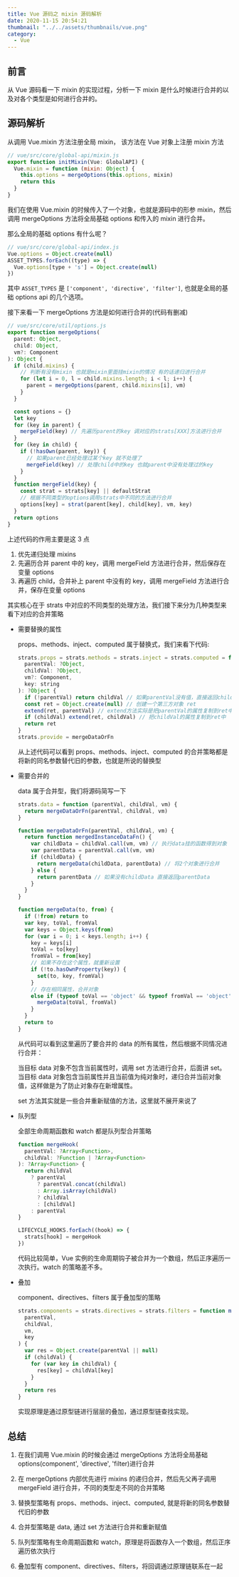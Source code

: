 ```yaml
---
title: Vue 源码之 mixin 源码解析
date: 2020-11-15 20:54:21
thumbnail: "../../assets/thumbnails/vue.png"
category:
  - Vue
---
```


## 前言

从 Vue 源码看一下 mixin 的实现过程，分析一下 mixin 是什么时候进行合并的以及对各个类型是如何进行合并的。

## 源码解析

从调用 Vue.mixin 方法注册全局 mixin， 该方法在 Vue 对象上注册 mixin 方法

```js
// vue/src/core/global-api/mixin.js
export function initMixin(Vue: GlobalAPI) {
  Vue.mixin = function (mixin: Object) {
    this.options = mergeOptions(this.options, mixin)
    return this
  }
}
```

我们在使用 Vue.mixin 的时候传入了一个对象，也就是源码中的形参 mixin，然后调用 mergeOptions 方法将全局基础 options 和传入的 mixin 进行合并。

那么全局的基础 options 有什么呢？

```js
// vue/src/core/global-api/index.js
Vue.options = Object.create(null)
ASSET_TYPES.forEach((type) => {
  Vue.options[type + 's'] = Object.create(null)
})
```

其中 `ASSET_TYPES` 是 `['component', 'directive', 'filter']`, 也就是全局的基础 options api 的几个选项。

接下来看一下 mergeOptions 方法是如何进行合并的(代码有删减)

```js
// vue/src/core/util/options.js
export function mergeOptions(
  parent: Object,
  child: Object,
  vm?: Component
): Object {
  if (child.mixins) {
    // 判断有没有mixin 也就是mixin里面挂mixin的情况 有的话递归进行合并
    for (let i = 0, l = child.mixins.length; i < l; i++) {
      parent = mergeOptions(parent, child.mixins[i], vm)
    }
  }

  const options = {}
  let key
  for (key in parent) {
    mergeField(key) // 先遍历parent的key 调对应的strats[XXX]方法进行合并
  }
  for (key in child) {
    if (!hasOwn(parent, key)) {
      // 如果parent已经处理过某个key 就不处理了
      mergeField(key) // 处理child中的key 也就parent中没有处理过的key
    }
  }
  function mergeField(key) {
    const strat = strats[key] || defaultStrat
    // 根据不同类型的options调用strats中不同的方法进行合并
    options[key] = strat(parent[key], child[key], vm, key)
  }
  return options
}
```

上述代码的作用主要是这 3 点

1. 优先递归处理 mixins
2. 先遍历合并 parent 中的 key，调用 mergeField 方法进行合并，然后保存在变量 options
3. 再遍历 child，合并补上 parent 中没有的 key，调用 mergeField 方法进行合并，保存在变量 options

其实核心在于 strats 中对应的不同类型的处理方法，我们接下来分为几种类型来看下对应的合并策略

- 需要替换的属性

  props、methods、inject、computed 属于替换式，我们来看下代码:

  ```js
  strats.props = strats.methods = strats.inject = strats.computed = function (
    parentVal: ?Object,
    childVal: ?Object,
    vm?: Component,
    key: string
  ): ?Object {
    if (!parentVal) return childVal // 如果parentVal没有值，直接返回childVal
    const ret = Object.create(null) // 创建一个第三方对象 ret
    extend(ret, parentVal) // extend方法实际是把parentVal的属性复制到ret中
    if (childVal) extend(ret, childVal) // 把childVal的属性复制到ret中
    return ret
  }
  strats.provide = mergeDataOrFn
  ```

  从上述代码可以看到 props、methods、inject、computed 的合并策略都是将新的同名参数替代旧的参数，也就是所说的替换型

- 需要合并的

  data 属于合并型，我们将源码简写一下

  ```js
  strats.data = function (parentVal, childVal, vm) {
    return mergeDataOrFn(parentVal, childVal, vm)
  }

  function mergeDataOrFn(parentVal, childVal, vm) {
    return function mergedInstanceDataFn() {
      var childData = childVal.call(vm, vm) // 执行data挂的函数得到对象
      var parentData = parentVal.call(vm, vm)
      if (childData) {
        return mergeData(childData, parentData) // 将2个对象进行合并
      } else {
        return parentData // 如果没有childData 直接返回parentData
      }
    }
  }

  function mergeData(to, from) {
    if (!from) return to
    var key, toVal, fromVal
    var keys = Object.keys(from)
    for (var i = 0; i < keys.length; i++) {
      key = keys[i]
      toVal = to[key]
      fromVal = from[key]
      // 如果不存在这个属性，就重新设置
      if (!to.hasOwnProperty(key)) {
        set(to, key, fromVal)
      }
      // 存在相同属性，合并对象
      else if (typeof toVal == 'object' && typeof fromVal == 'object') {
        mergeData(toVal, fromVal)
      }
    }
    return to
  }
  ```

  从代码可以看到这里遍历了要合并的 data 的所有属性，然后根据不同情况进行合并：

  当目标 data 对象不包含当前属性时，调用 set 方法进行合并，后面讲 set。
  当目标 data 对象包含当前属性并且当前值为纯对象时，递归合并当前对象值，这样做是为了防止对象存在新增属性。

  set 方法其实就是一些合并重新赋值的方法，这里就不展开来说了

- 队列型

  全部生命周期函数和 watch 都是队列型合并策略

  ```js
  function mergeHook(
    parentVal: ?Array<Function>,
    childVal: ?Function | ?Array<Function>
  ): ?Array<Function> {
    return childVal
      ? parentVal
        ? parentVal.concat(childVal)
        : Array.isArray(childVal)
        ? childVal
        : [childVal]
      : parentVal
  }

  LIFECYCLE_HOOKS.forEach((hook) => {
    strats[hook] = mergeHook
  })
  ```

  代码比较简单，Vue 实例的生命周期钩子被合并为一个数组，然后正序遍历一次执行。watch 的策略差不多。

- 叠加

  component、directives、filters 属于叠加型的策略

  ```js
  strats.components = strats.directives = strats.filters = function mergeAssets(
    parentVal,
    childVal,
    vm,
    key
  ) {
    var res = Object.create(parentVal || null)
    if (childVal) {
      for (var key in childVal) {
        res[key] = childVal[key]
      }
    }
    return res
  }
  ```

  实现原理是通过原型链进行层层的叠加，通过原型链查找实现。

## 总结

1. 在我们调用 Vue.mixin 的时候会通过 mergeOptions 方法将全局基础 options(component', 'directive', 'filter)进行合并

2. 在 mergeOptions 内部优先进行 mixins 的递归合并，然后先父再子调用 mergeField 进行合并，不同的类型走不同的合并策略

3. 替换型策略有 props、methods、inject、computed, 就是将新的同名参数替代旧的参数

4. 合并型策略是 data, 通过 set 方法进行合并和重新赋值

5. 队列型策略有生命周期函数和 watch，原理是将函数存入一个数组，然后正序遍历依次执行

6. 叠加型有 component、directives、filters，将回调通过原理链联系在一起
